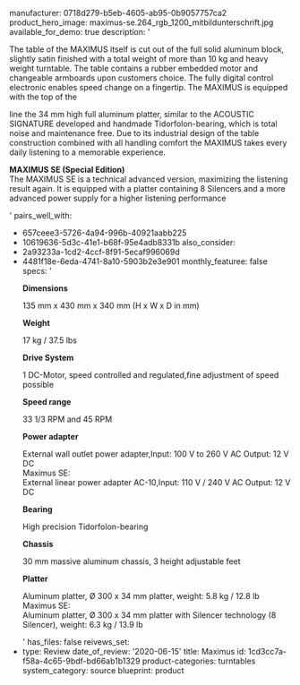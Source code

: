 manufacturer: 0718d279-b5eb-4605-ab95-0b9057757ca2
product_hero_image: maximus-se.264_rgb_1200_mitbildunterschrift.jpg
available_for_demo: true
description: '<p>The table of the MAXIMUS itself is cut out of the full solid aluminum block, slightly satin finished with a total weight of more than 10 kg and heavy weight turntable. The table contains a rubber embedded motor and changeable armboards upon customers choice. The fully digital control electronic enables speed change on a fingertip. The MAXIMUS is equipped with the top of the</p><p>line the 34 mm high full aluminum platter, similar to the ACOUSTIC SIGNATURE developed and handmade Tidorfolon-bearing, which is total noise and maintenance free. Due to its industrial design of the table construction combined with all handling comfort the MAXIMUS takes every daily listening to a memorable experience.</p><p><strong>MAXIMUS SE (Special Edition)</strong><br>The MAXIMUS SE is a technical advanced version, maximizing the listening result again. It is equipped with a platter containing 8 Silencers and a more advanced power supply for a higher listening performance</p>'
pairs_well_with:
  - 657ceee3-5726-4a94-996b-40921aabb225
  - 10619636-5d3c-41e1-b68f-95e4adb8331b
also_consider:
  - 2a93233a-1cd2-4ccf-8f91-5ecaf996069d
  - 4481f18e-6eda-4741-8a10-5903b2e3e901
monthly_featuree: false
specs: '<p><strong>Dimensions</strong></p><p>135 mm x 430 mm x 340 mm (H x W x D in mm)</p><p><strong>Weight</strong></p><p>17 kg / 37.5 lbs</p><p><strong>Drive System</strong></p><p>1 DC-Motor, speed controlled and regulated,fine adjustment of speed possible</p><p><strong>Speed range</strong></p><p>33 1/3 RPM and 45 RPM</p><p><strong>Power adapter</strong></p><p>External wall outlet power adapter,Input: 100 V to 260 V AC Output: 12 V DC<br>Maximus SE:&nbsp;<br>External linear power adapter AC-10,Input: 110 V / 240 V AC Output: 12 V DC<br></p><p><strong>Bearing</strong></p><p>High precision Tidorfolon-bearing</p><p><strong>Chassis</strong></p><p>30 mm massive aluminum chassis, 3 height adjustable feet</p><p><strong>Platter</strong></p><p>Aluminum platter, Ø 300 x 34 mm platter, weight: 5.8 kg / 12.8 lb<br>Maximus SE:<br>Aluminum platter, Ø 300 x 34 mm platter with Silencer technology (8 Silencer), weight: 6.3 kg / 13.9 lb</p>'
has_files: false
reivews_set:
  -
    type: Review
    date_of_review: '2020-06-15'
title: Maximus
id: 1cd3cc7a-f58a-4c65-9bdf-bd66ab1b1329
product-categories: turntables
system_category: source
blueprint: product
